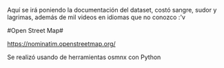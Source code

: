 Aquí se irá poniendo la documentación del dataset, costó sangre, sudor y lagrimas, además de mil videos en idiomas que no conozco :'v

#Open Street Map#

https://nominatim.openstreetmap.org/

Se realizó usando de herramientas osmnx con Python
